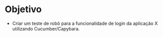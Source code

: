 # Objetivo

- Criar um teste de robô para a funcionalidade de login da aplicação X utilizando Cucumber/Capybara.
